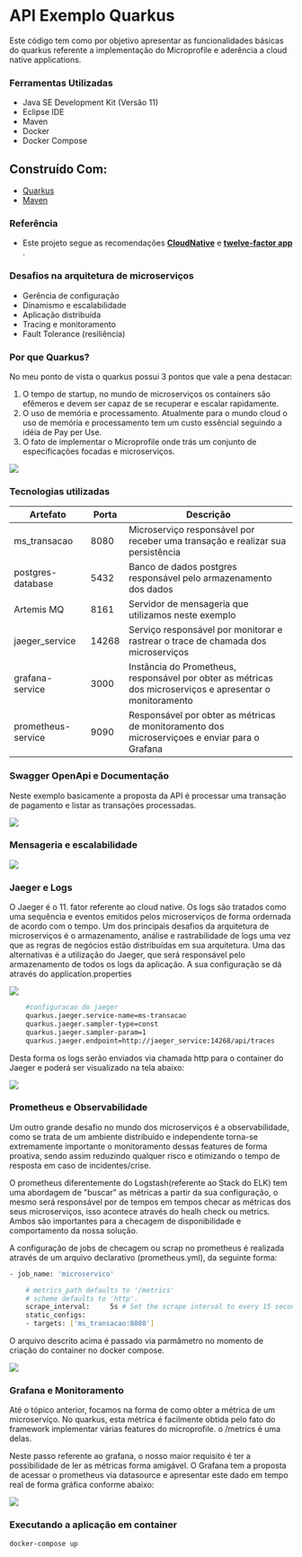 
# API Exemplo Quarkus

Este código tem como por objetivo apresentar as funcionalidades básicas do quarkus referente a implementação do 
Microprofile e aderência a cloud native applications.

### Ferramentas Utilizadas

- Java SE Development Kit (Versão 11)
- Eclipse IDE
- Maven
- Docker
- Docker Compose

## Construído Com:

- [Quarkus](https://quarkus.io/)
- [Maven](https://maven.apache.org/)

### Referência

- Este projeto segue as recomendações [**CloudNative**](https://www.cncf.io/) e [**twelve-factor app**](https://12factor.net/) . 

### Desafios na arquitetura de microserviços

- Gerência de configuração
- Dinamismo e escalabilidade
- Aplicação distribuída
- Tracing e monitoramento
- Fault Tolerance (resiliência)

### Por que Quarkus?

No meu ponto de vista o quarkus possui 3 pontos que vale a pena destacar:

1. O tempo de startup, no mundo de microserviços os containers são efêmeros e devem ser capaz de se recuperar e escalar rapidamente.
2. O uso de memória e processamento. Atualmente para o mundo cloud o uso de memória e processamento tem um custo essêncial seguindo a idéia de Pay per Use.
3. O fato de implementar o Microprofile onde trás um conjunto de especificações focadas e microserviços.


<img src="img/microprofile.PNG">

### Tecnologias utilizadas

| Artefato                        |Porta  | Descrição  |
|---------------------------------|------ |-----|
| ms_transacao                    | 8080  | Microserviço responsável por receber uma transação e realizar sua persistência |
| postgres-database               | 5432  | Banco de dados postgres responsável pelo armazenamento dos dados  |
| Artemis MQ                      | 8161  | Servidor de mensageria que utilizamos neste exemplo |
| jaeger_service                  | 14268 | Serviço responsável por monitorar e rastrear o trace de chamada dos microserviços  |
| grafana-service                 | 3000  | Instância do Prometheus, responsável por obter as métricas dos microserviços e apresentar o monitoramento |
| prometheus-service              | 9090  | Responsável por obter as métricas de monitoramento dos microserviçoes e enviar para o Grafana  |

### Swagger OpenApi e Documentação

Neste exemplo basicamente a proposta da API é processar uma transação de pagamento e listar as transações processadas.

<img src="img/openapi.PNG">

### Mensageria e escalabilidade

<img src="img/activeMQ.PNG">

### Jaeger e Logs

O Jaeger é o 11. fator referente ao cloud native. Os logs são tratados como uma sequência e eventos emitidos pelos microserviços de forma ordernada de 
acordo com o tempo. Um dos principais desafios da arquitetura de microserviços é o armazenamento, análise e rastrabilidade de logs uma vez que as regras
de negócios estão distribuídas em sua arquitetura. Uma das alternativas é a utilização do Jaeger, que será responsável pelo armazenamento de todos os logs
da aplicação. A sua configuração se dá através do application.properties


<img src="img/jaeger2.PNG">

```sh
	#configuracao do jaeger
	quarkus.jaeger.service-name=ms-transacao
	quarkus.jaeger.sampler-type=const
	quarkus.jaeger.sampler-param=1
	quarkus.jaeger.endpoint=http://jaeger_service:14268/api/traces
```

Desta forma os logs serão enviados via chamada http para o container do Jaeger e poderá ser visualizado na tela abaixo:

<img src="img/jaeger.PNG">

### Prometheus e Observabilidade

Um outro grande desafio no mundo dos microserviços é a observabilidade, como se trata de um ambiente distribuído e independente torna-se extremamente importante
o monitoramento dessas features de forma proativa, sendo assim reduzindo qualquer risco e otimizando o tempo de resposta em caso de incidentes/crise.

O prometheus diferentemente do Logstash(referente ao Stack do ELK) tem uma abordagem de "buscar" as métricas a partir da sua configuração, o mesmo será responsável por de tempos
em tempos checar as métricas dos seus microserviços, isso acontece através do healh check ou metrics. Ambos são importantes para a checagem de disponibilidade e 
comportamento da nossa solução.

A configuração de jobs de checagem ou scrap no prometheus é realizada através de um arquivo declarativo (prometheus.yml), da seguinte forma:

```sh
- job_name: 'microservico'

    # metrics_path defaults to '/metrics'
    # scheme defaults to 'http'.
    scrape_interval:     5s # Set the scrape interval to every 15 seconds. Default is every 1 minute.
    static_configs:
    - targets: ['ms_transacao:8080']
```

O arquivo descrito acima é passado via parmâmetro no momento de criação do container no docker compose.

<img src="img/prometheus.PNG">

### Grafana e Monitoramento

Até o tópico anterior, focamos na forma de como obter a métrica de um microserviço. No quarkus, esta métrica é facilmente obtida pelo fato do framework 
implementar várias features do microprofile. o /metrics é uma delas.

Neste passo referente ao grafana, o nosso maior requisito é ter a possibilidade de ler as métricas forma amigável. O Grafana tem a proposta de acessar
o prometheus via datasource e apresentar este dado em tempo real de forma gráfica conforme abaixo:

<img src="img/grafana.PNG">

### Executando a aplicação em container

```sh
docker-compose up
```

